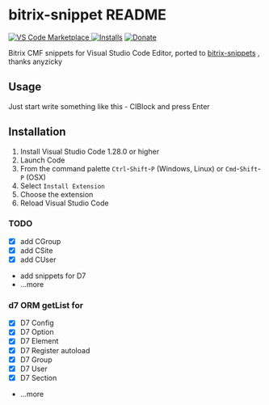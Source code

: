 # bitrix-snippet README

[![VS Code Marketplace](https://vsmarketplacebadge.apphb.com/version-short/sumanai.bitrix-snippet.svg) ![Installs](https://vsmarketplacebadge.apphb.com/installs/sumanai.bitrix-snippet.svg)](https://marketplace.visualstudio.com/items?itemName=sumanai.bitrix-snippet) [![Donate](https://img.shields.io/badge/donate-paypal-brightgreen.svg)](https://paypal.me/Sumanai)

Bitrix CMF snippets for Visual Studio Code Editor, ported to [bitrix-snippets](https://atom.io/packages/bitrix-snippets) , thanks anyzicky

## Usage

Just start write something like this - CIBlock and press Enter

## Installation

1. Install Visual Studio Code 1.28.0 or higher
1. Launch Code
1. From the command palette `Ctrl`-`Shift`-`P` (Windows, Linux) or `Cmd`-`Shift`-`P` (OSX)
1. Select `Install Extension`
1. Choose the extension
1. Reload Visual Studio Code

### TODO

- [x] add CGroup
- [x] add CSite
- [x] add CUser
- add snippets for D7
- ...more

### d7 ORM getList for

- [x] D7 Config
- [x] D7 Option
- [x] D7 Element
- [x] D7 Register autoload
- [x] D7 Group
- [x] D7 User
- [x] D7 Section
- ...more